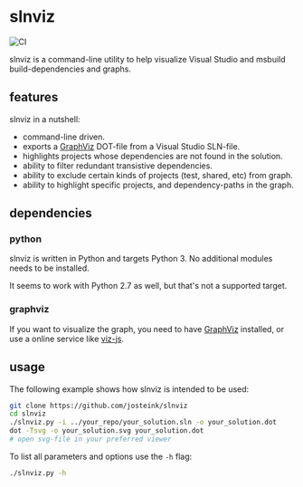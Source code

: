 
# slnviz

![CI](https://github.com/josteink/slnviz/workflows/CI/badge.svg)

slnviz is a command-line utility to help visualize Visual Studio and
msbuild build-dependencies and graphs.


## features

slnviz in a nutshell:

- command-line driven.
- exports a [GraphViz](http://graphviz.org/) DOT-file from a Visual Studio SLN-file.
- highlights projects whose dependencies are not found in the solution.
- ability to filter redundant transistive dependencies.
- ability to exclude certain kinds of projects (test, shared, etc) from
  graph.
- ability to highlight specific projects, and dependency-paths in the graph.

## dependencies

### python

slnviz is written in Python and targets Python 3. No additional modules needs to
be installed.

It seems to work with Python 2.7 as well, but that's not a supported target.

### graphviz

If you want to visualize the graph, you need to have
[GraphViz](http://graphviz.org/) installed, or use a online service
like [viz-js](http://viz-js.com/).

## usage

The following example shows how slnviz is intended to be used:

````sh
git clone https://github.com/josteink/slnviz
cd slnviz
./slnviz.py -i ../your_repo/your_solution.sln -o your_solution.dot
dot -Tsvg -o your_solution.svg your_solution.dot
# open svg-file in your preferred viewer
````

To list all parameters and options use the `-h` flag:

````sh
./slnviz.py -h
````

